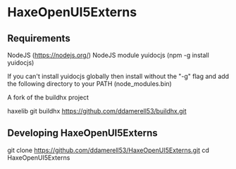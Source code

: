# HaxeOpenUI5Externs 
## Requirements
NodeJS (https://nodejs.org/)
NodeJS module yuidocjs (npm -g install yuidocjs)

If you can't install yuidocjs globally then install without the "-g" flag and add the following directory to your PATH (node_modules\.bin)

A fork of the buildhx project

haxelib git buildhx https://github.com/ddamerell53/buildhx.git

## Developing HaxeOpenUI5Externs 
git clone https://github.com/ddamerell53/HaxeOpenUI5Externs.git
cd HaxeOpenUI5Externs




